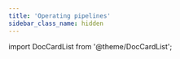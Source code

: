 ```yaml
---
title: 'Operating pipelines'
sidebar_class_name: hidden
---
```


import DocCardList from '@theme/DocCardList';

<DocCardList />
